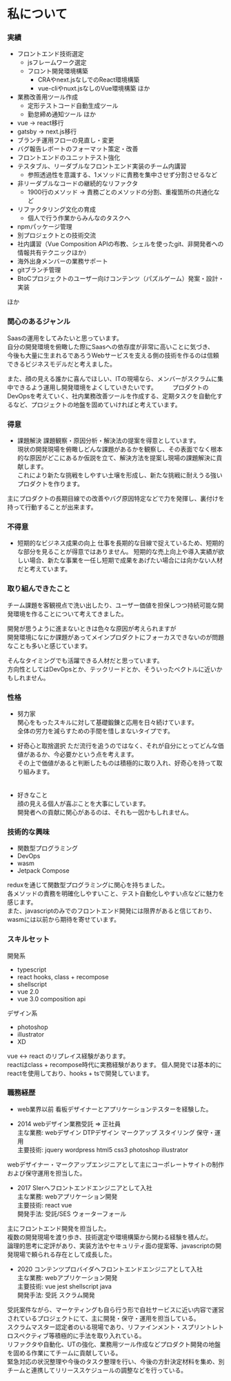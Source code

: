 # 私について

### 実績
* フロントエンド技術選定 
  - jsフレームワーク選定
  - フロント開発環境構築 
    - CRAやnext.jsなしでのReact環境構築
    - vue-cliやnuxt.jsなしのVue環境構築 ほか
* 業務改善用ツール作成
  - 定形テストコード自動生成ツール
  - 勤怠締め通知ツール ほか
* vue -> react移行
* gatsby -> next.js移行
* ブランチ運用フローの見直し・変更
* バグ報告レポートのフォーマット策定・改善
* フロントエンドのユニットテスト強化
* テスタブル、リーダブルなフロントエンド実装のチーム内講習  
  - 参照透過性を意識する、1メソッドに責務を集中させず分割させるなど
* 非リーダブルなコードの継続的なリファクタ
  - 1900行のメソッド -> 責務ごとのメソッドの分割、重複箇所の共通化など
* リファクタリング文化の育成
  - 個人で行う作業からみんなのタスクへ
* npmパッケージ管理
* 別プロジェクトとの技術交流
* 社内講習（Vue Composition APIの布教、シェルを使ったgit、非開発者への情報共有テクニックほか）
* 海外出身メンバーの業務サポート
* gitブランチ管理
* BtoCプロジェクトのユーザー向けコンテンツ（パズルゲーム）発案・設計・実装  

ほか


### 関心のあるジャンル
  
Saasの運用をしてみたいと思っています。  
自分の開発環境を俯瞰した際にSaasへの依存度が非常に高いことに気づき、  
今後も大量に生まれるであろうWebサービスを支える側の技術を作るのは信頼できるビジネスモデルだと考えました。  
  
また、顔の見える誰かに喜んでほしい、ITの現場なら、メンバーがスクラムに集中できるよう運用し開発環境をよくしていきたいです。  　　
プロダクトのDevOpsを考えていく、社内業務改善ツールを作成する、定期タスクを自動化するなど、プロジェクトの地盤を固めていければと考えています。  
  
### 得意

* 課題解決
課題観察・原因分析・解決法の提案を得意としています。  
現状の開発現場を俯瞰しどんな課題があるかを観察し、その表面でなく根本的な原因がどこにあるか仮説を立て、解決方法を提案し現場の課題解決に貢献します。  
これにより新たな挑戦をしやすい土壌を形成し、新たな挑戦に耐えうる強いプロダクトを作ります。  
  
主にプロダクトの長期目線での改善やバグ原因特定などで力を発揮し、裏付けを持って行動することが出来ます。
  
### 不得意

* 短期的なビジネス成果の向上
仕事を長期的な目線で捉えているため、短期的な部分を見ることが得意ではありません。
短期的な売上向上や導入実績が欲しい場合、新たな事業を一任し短期で成果をあげたい場合には向かない人材だと考えています。
  
### 取り組んできたこと
  
チーム課題を客観視点で洗い出したり、ユーザー価値を担保しつつ持続可能な開発環境を作ることについて考えてきました。  
  
開発が思うように進まないときは色々な原因が考えられますが  
開発環境になにか課題があってメインプロダクトにフォーカスできないのが問題なことも多いと感じています。  
  
そんなタイミングでも活躍できる人材だと思っています。  
方向性としてはDevOpsとか、テックリードとか、そういったベクトルに近いかもしれません。  

### 性格

* 努力家  
関心をもったスキルに対して基礎鍛錬と応用を日々続けています。  
全体の労力を減らすための手間を惜しまないタイプです。  
  
* 好奇心と取捨選択
ただ流行を追うのではなく、それが自分にとってどんな価値があるか、今必要かという点を考えます。  
その上で価値があると判断したものは積極的に取り入れ、好奇心を持って取り組みます。  
  　
* 好きなこと  
顔の見える個人が喜ぶことを大事にしています。  
開発者への貢献に関心があるのは、それも一因かもしれません。  

### 技術的な興味

* 関数型プログラミング
* DevOps
* wasm
* Jetpack Compose
  
reduxを通じて関数型プログラミングに関心を持ちました。  
各メソッドの責務を明確化しやすいこと、テスト自動化しやすい点などに魅力を感じます。  
また、javascriptのみでのフロントエンド開発には限界があると信じており、wasmには以前から期待を寄せています。  

### スキルセット
  
開発系  
* typescript
* react hooks, class + recompose
* shellscript
* vue 2.0
* vue 3.0 composition api
  
デザイン系  
* photoshop
* illustrator
* XD
  
vue <-> react のリプレイス経験があります。  
reactはclass + recompose時代に実務経験があります。
個人開発では基本的にreactを使用しており、hooks + tsで開発しています。  
  
### 職務経歴

* web業界以前
看板デザイナーとアプリケーションテスターを経験した。

* 2014 webデザイン業務受託 => 正社員  
主な業務: webデザイン DTPデザイン マークアップ スタイリング 保守・運用  
主要技術: jquery wordpress html5 css3 photoshop illustrator  
  
webデザイナー・マークアップエンジニアとして主にコーポレートサイトの制作および保守運用を担当した。  

* 2017 SIerへフロントエンドエンジニアとして入社  
主な業務: webアプリケーション開発  
主要技術: react vue  
開発手法: 受託/SES ウォーターフォール  
  
主にフロントエンド開発を担当した。  
複数の開発現場を渡り歩き、技術選定や環境構築から関わる経験を積んだ。  
論理的思考に定評があり、実装方法やセキュリティ面の提案等、javascriptの開発現場で頼られる存在として成長した。  
  
* 2020 コンテンツプロバイダへフロントエンドエンジニアとして入社  
主な業務: webアプリケーション開発  
主要技術: vue jest shellscript java  
開発手法: 受託 スクラム開発  
  
受託案件ながら、マーケティングも自ら行う形で自社サービスに近い内容で運営されているプロジェクトにて、主に開発・保守・運用を担当している。  
スクラムマスター認定者のいる現場であり、リファインメント・スプリントレトロスペクティブ等積極的に手法を取り入れている。  
リファクタや自動化、UTの強化、業務用ツール作成などプロダクト開発の地盤を固める作業にてチームに貢献している。  
緊急対応の状況整理や今後のタスク整理を行い、今後の方針決定材料を集め、別チームと連携してリリーススケジュールの調整などを行っている。  